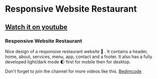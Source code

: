 # Responsive Website Restaurant
## [Watch it on youtube](https://youtu.be/5RIFrZEjURA)
### Responsive Website Restaurant
Nice design of a responsive restaurant website 🥗 . It contains a header, home, about, services, menu, app, contact and a footer. It also has a fully developed light/dark mode 🌓 first for mobile then for desktop.

Don't forget to join the channel for more videos like this.
[Bedimcode](https://www.youtube.com/c/Bedimcode)
